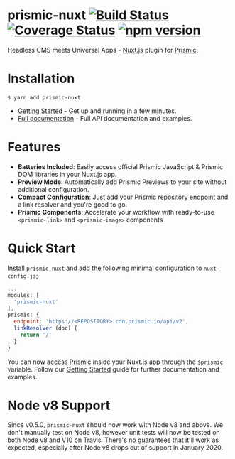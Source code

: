 # prismic-nuxt [![Build Status](https://travis-ci.com/jamespegg/prismic-nuxt.svg?branch=master)](https://travis-ci.com/jamespegg/prismic-nuxt) [![Coverage Status](https://coveralls.io/repos/github/jamespegg/prismic-nuxt/badge.svg?branch=master)](https://coveralls.io/github/jamespegg/prismic-nuxt?branch=master) [![npm version](https://badge.fury.io/js/prismic-nuxt.svg)](https://badge.fury.io/js/prismic-nuxt)

Headless CMS meets Universal Apps - [Nuxt.js](https://nuxtjs.org) plugin for [Prismic](https://prismic.io).

# Installation

```
$ yarn add prismic-nuxt
```

* [Getting Started](https://prismic-nuxt.js.org/docs/getting-started) - Get up and running in a few minutes.
* [Full documentation](https://prismic-nuxt.js.org/) - Full API documentation and examples.

# Features

* __Batteries Included__: Easily access official Prismic JavaScript & Prismic DOM libraries in your Nuxt.js app.
* __Preview Mode__: Automatically add Prismic Previews to your site without additional configuration.
* __Compact Configuration__: Just add your Prismic repository endpoint and a link resolver and you're good to go.
* __Prismic Components__: Accelerate your workflow with ready-to-use `<prismic-link>` and `<prismic-image>` components

# Quick Start

Install `prismic-nuxt` and add the following minimal configuration to `nuxt-config.js`;

```javascript
...
modules: [
  'prismic-nuxt'
],
prismic: {
  endpoint: 'https://<REPOSITORY>.cdn.prismic.io/api/v2',
  linkResolver (doc) {
    return '/'
  }
}
```

You can now access Prismic inside your Nuxt.js app through the `$prismic` variable. Follow our [Getting Started](https://prismic-nuxt.js.org/docs/getting-started) guide for further documentation and examples.

# Node v8 Support

Since v0.5.0, `prismic-nuxt` should now work with Node v8 and above. We don't manually test on Node v8, however unit tests will now be tested on both Node v8 and V10 on Travis. There's no guarantees that it'll work as expected, especially after Node v8 drops out of support in January 2020.
